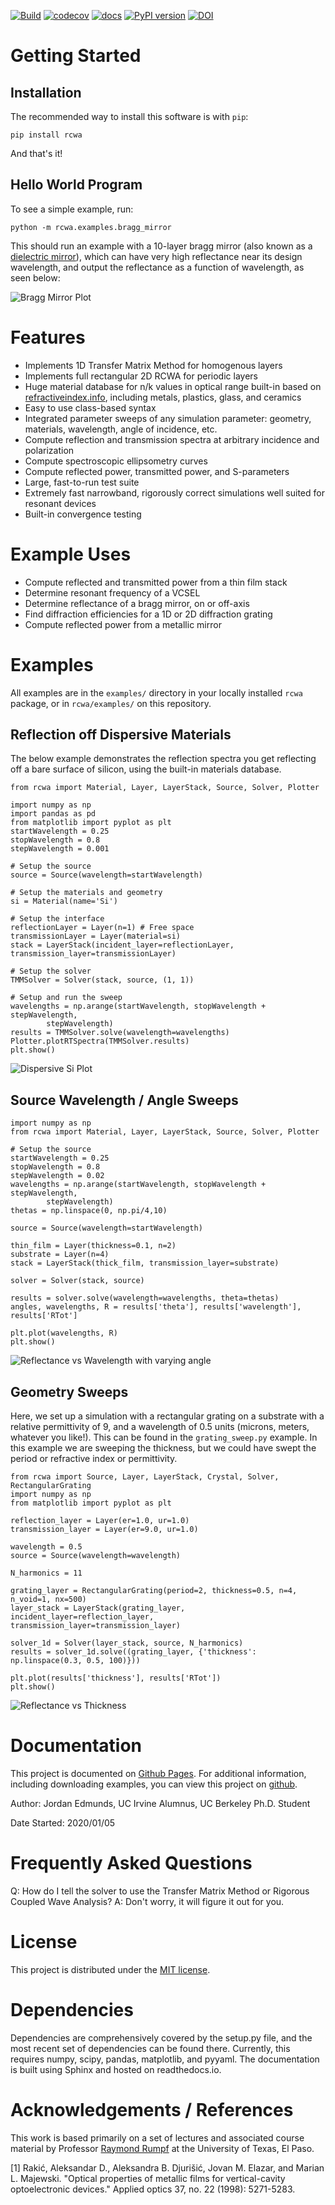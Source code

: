 [![Build](https://github.com/edmundsj/rcwa/actions/workflows/python-package-conda.yml/badge.svg)](https://github.com/edmundsj/rcwa/actions/workflows/python-package-conda.yml) [![codecov](https://codecov.io/gh/edmundsj/rcwa/branch/master/graph/badge.svg?token=UDJ1TUESG3)](https://codecov.io/gh/edmundsj/rcwa) [![docs](https://github.com/edmundsj/rcwa/actions/workflows/build-docs.yml/badge.svg)](https://github.com/edmundsj/rcwa/actions/workflows/build-docs.yml) [![PyPI version](https://badge.fury.io/py/rcwa.svg)](https://badge.fury.io/py/rcwa) [![DOI](https://zenodo.org/badge/236611452.svg)](https://zenodo.org/badge/latestdoi/236611452)


Getting Started
================
Installation
--------------
The recommended way to install this software is with `pip`:

```
pip install rcwa
```

And that's it! 

Hello World Program
----------------------
To see a simple example, run:

```
python -m rcwa.examples.bragg_mirror
```

This should run an example with a 10-layer bragg mirror (also known as a [dielectric mirror](https://en.wikipedia.org/wiki/Dielectric_mirror)), which can have very high reflectance near its design wavelength, and output the reflectance as a function of wavelength, as seen below:

![Bragg Mirror Plot](/images/rcwa_example_plot.png)

Features
==========
- Implements 1D Transfer Matrix Method for homogenous layers
- Implements full rectangular 2D RCWA for periodic layers
- Huge material database for n/k values in optical range built-in based on [refractiveindex.info](https://refractiveindex.info/), including metals, plastics, glass, and ceramics
- Easy to use class-based syntax 
- Integrated parameter sweeps of any simulation parameter: geometry, materials, wavelength, angle of incidence, etc.
- Compute reflection and transmission spectra at arbitrary incidence and polarization
- Compute spectroscopic ellipsometry curves
- Compute reflected power, transmitted power, and S-parameters
- Large, fast-to-run test suite
- Extremely fast narrowband, rigorously correct simulations well suited for resonant devices
- Built-in convergence testing 

Example Uses
==============
- Compute reflected and transmitted power from a thin film stack
- Determine resonant frequency of a VCSEL
- Determine reflectance of a bragg mirror, on or off-axis
- Find diffraction efficiencies for a 1D or 2D diffraction grating
- Compute reflected power from a metallic mirror

Examples
============
All examples are in the `examples/` directory in your locally installed `rcwa` package, or in `rcwa/examples/` on this repository.

Reflection off Dispersive Materials
---------------------------------------

The below example demonstrates the reflection spectra you get reflecting off a bare surface of silicon, using the built-in materials database.

```
from rcwa import Material, Layer, LayerStack, Source, Solver, Plotter

import numpy as np
import pandas as pd
from matplotlib import pyplot as plt
startWavelength = 0.25
stopWavelength = 0.8
stepWavelength = 0.001

# Setup the source
source = Source(wavelength=startWavelength)

# Setup the materials and geometry
si = Material(name='Si')

# Setup the interface
reflectionLayer = Layer(n=1) # Free space
transmissionLayer = Layer(material=si)
stack = LayerStack(incident_layer=reflectionLayer, transmission_layer=transmissionLayer)

# Setup the solver
TMMSolver = Solver(stack, source, (1, 1))

# Setup and run the sweep
wavelengths = np.arange(startWavelength, stopWavelength + stepWavelength,
        stepWavelength)
results = TMMSolver.solve(wavelength=wavelengths)
Plotter.plotRTSpectra(TMMSolver.results)
plt.show()
```
![Dispersive Si Plot](/images/si_dispersive.png)

Source Wavelength / Angle Sweeps
----------------------------------
```
import numpy as np
from rcwa import Material, Layer, LayerStack, Source, Solver, Plotter

# Setup the source
startWavelength = 0.25
stopWavelength = 0.8
stepWavelength = 0.02
wavelengths = np.arange(startWavelength, stopWavelength + stepWavelength,
        stepWavelength)
thetas = np.linspace(0, np.pi/4,10)

source = Source(wavelength=startWavelength)

thin_film = Layer(thickness=0.1, n=2)
substrate = Layer(n=4)
stack = LayerStack(thick_film, transmission_layer=substrate)

solver = Solver(stack, source)

results = solver.solve(wavelength=wavelengths, theta=thetas)
angles, wavelengths, R = results['theta'], results['wavelength'], results['RTot']

plt.plot(wavelengths, R)
plt.show()
```
![Reflectance vs Wavelength with varying angle](/images/wavelength_angle_sweep.png)

Geometry Sweeps
-------------------------------------------------------------------------------
Here, we set up a simulation with a rectangular grating on a substrate with a relative permittivity of 9, and a wavelength of 0.5 units (microns, meters, whatever you like!). This can be found in the `grating_sweep.py` example. In this example we are sweeping the thickness, but we could have swept the period or refractive index or permittivity.

```
from rcwa import Source, Layer, LayerStack, Crystal, Solver, RectangularGrating
import numpy as np
from matplotlib import pyplot as plt

reflection_layer = Layer(er=1.0, ur=1.0)
transmission_layer = Layer(er=9.0, ur=1.0)

wavelength = 0.5
source = Source(wavelength=wavelength)

N_harmonics = 11

grating_layer = RectangularGrating(period=2, thickness=0.5, n=4, n_void=1, nx=500)
layer_stack = LayerStack(grating_layer, incident_layer=reflection_layer, transmission_layer=transmission_layer)

solver_1d = Solver(layer_stack, source, N_harmonics)
results = solver_1d.solve((grating_layer, {'thickness': np.linspace(0.3, 0.5, 100)}))

plt.plot(results['thickness'], results['RTot'])
plt.show()
```
![Reflectance vs Thickness](/images/reflectance_vs_thickness.png)

Documentation
================
This  project is documented on [Github Pages](https://edmundsj.github.io/rcwa/). For additional information, including downloading examples, you can view this project on [github](https://github.com/edmundsj/RCWA). 

Author: Jordan Edmunds, UC Irvine Alumnus, UC Berkeley Ph.D. Student

Date Started: 2020/01/05

Frequently Asked Questions
=============================
Q: How do I tell the solver to use the Transfer Matrix Method or Rigorous Coupled Wave Analysis?
A: Don't worry, it will figure it out for you.

License
=========
This project is distributed under the [MIT license](https://mit-license.org/).

Dependencies
=============
Dependencies are comprehensively covered by the setup.py file, and the most
recent set of dependencies can be found there. Currently, this requires numpy,
scipy, pandas, matplotlib, and pyyaml. The documentation is built using Sphinx
and hosted on readthedocs.io.

Acknowledgements / References
===============================
This work is based primarily on a set of lectures and associated course
material by Professor [Raymond Rumpf](http://emlab.utep.edu/team.htm)  at
the University of Texas, El Paso. 

[1] Rakić, Aleksandar D., Aleksandra B. Djurišić, Jovan M. Elazar, and Marian L. Majewski. "Optical properties of metallic films for vertical-cavity optoelectronic devices." Applied optics 37, no. 22 (1998): 5271-5283.

